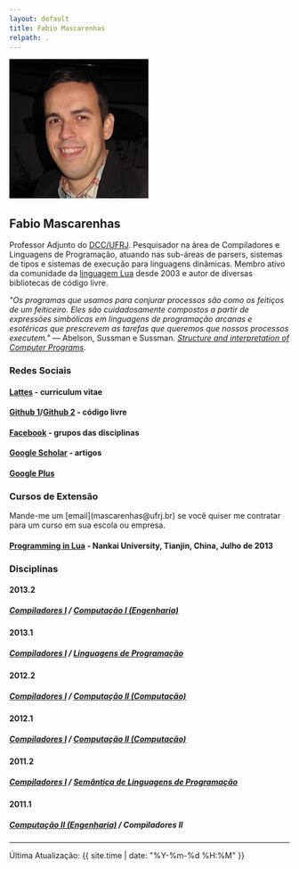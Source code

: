 ```yaml
---
layout: default
title: Fabio Mascarenhas
relpath: .
---
```


<div markdown="1" class = "hero-unit">
<div class = "row-fluid">
<div class = "span3">
<img class = "media-object pull-left" src="mascarenhas.jpg"/>
</div>
<div class = "span9">

Fabio Mascarenhas
-----------------

Professor Adjunto do [DCC/UFRJ](http://www.dcc.ufrj.br). Pesquisador na área de Compiladores e Linguagens de Programação, 
atuando nas sub-áreas de parsers, sistemas de tipos e sistemas de execução para linguagens dinâmicas. Membro ativo da
comunidade da [linguagem Lua](http://www.lua.org) desde 2003 e autor de diversas bibliotecas de código livre.

*"Os programas que usamos para conjurar processos são como os feitiços de um feiticeiro. Eles são cuidadosamente compostos a partir de expressões simbólicas em linguagens de programação arcanas e esotéricas que prescrevem as
tarefas que queremos que nossos processos executem."* &mdash; Abelson, Sussman e Sussman. [*Structure and interpretation of Computer Programs*](http://mitpress.mit.edu/sicp/).

</div>
</div>
</div>

<div markdown="1" class = "row-fluid">
<div class = "span6">

### Redes Sociais

#### [Lattes](http://buscatextual.cnpq.br/buscatextual/visualizacv.do?id=K4755986D9) - curriculum vitae

#### [Github 1](https://github.com/mascarenhas)/[Github 2](https://github.com/fabiomascarenhas) - código livre

#### [Facebook](https://www.facebook.com/mascarenhasufrj) - grupos das disciplinas

#### [Google Scholar](http://scholar.google.com/citations?user=kdEMTYkAAAAJ) - artigos

#### [Google Plus](https://plus.google.com/106095493628335523079/about)

### Cursos de Extensão

<div class="lead">
Mande-me um [email](mascarenhas@ufrj.br) se você quiser me contratar
para um curso em sua escola ou empresa.
</div>

#### [Programming in Lua](lua) - Nankai University, Tianjin, China, Julho de 2013

</div>

<div class = "span1">
</div>

<div class = "span4">

### Disciplinas

#### 2013.2

##### [Compiladores I](comp) / [Computação I (Engenharia)](python)

#### 2013.1

##### [Compiladores I](comp20131) / [Linguagens de Programação](lp)

#### 2012.2

##### [Compiladores I](comp20122) / [Computação II (Computação)](java)

#### 2012.1

##### [Compiladores I](comp20121) / [Computação II (Computação)](java20121)

#### 2011.2

##### [Compiladores I](comp20112) / [Semântica de Linguagens de Programação](sem)

#### 2011.1

##### [Computação II (Engenharia)](mab225) / Compiladores II

</div>
</div>

* * * * *

Última Atualização: {{ site.time | date: "%Y-%m-%d %H:%M" }}
